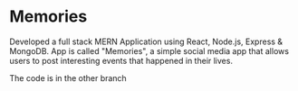 # Memories
Developed a full stack MERN Application using React, Node.js, Express &amp; MongoDB. App is called "Memories", a simple social media app that allows users to post interesting events that happened in their lives.

The code is in the other branch
